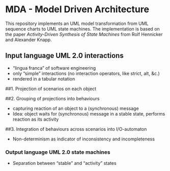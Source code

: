 # MDA - Model Driven Architecture

This repository implements an UML model transformation from UML sequence charts to UML state machines. The implementation is based on the paper *Activity-Driven Synthesis of State Machines* from Rolf Hennicker and Alexander Knapp.


## Input language UML 2.0 interactions
* “lingua franca” of software engineering
* only “simple” interactions (no interaction operators, like strict, alt, &c.)
* rendered in a tabular notation

##1. Projection of scenarios on each object

##2. Grouping of projections into behaviours
 * capturing reaction of an object to a (synchronous) message
 * Idea: object waits for (synchronous) message in a stable state, performs reaction as its activity

##3. Integration of behaviours across scenarios into I/O-automaton
 * Non-determinism as indicator of inconsistency and incompleteness

### Output language UML 2.0 state machines
 * Separation between “stable” and “activity” states

